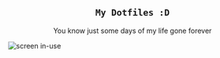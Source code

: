 <center><h2><code>My Dotfiles :D</code></h2></center>
<center>You know just some days of my life gone forever</center>

![screen in-use](res/screen_current.png)


